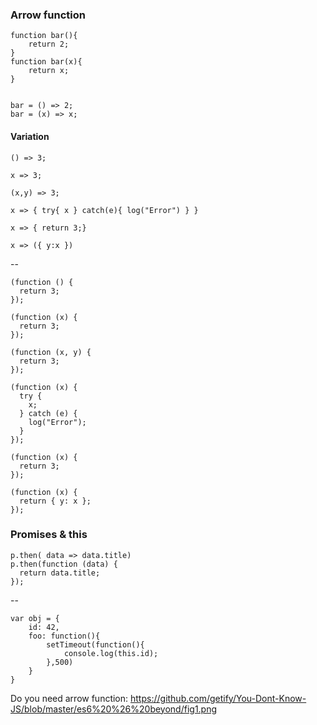 ### Arrow function 

	function bar(){
		return 2;
	}
	function bar(x){
		return x;
	}
	
	
	bar = () => 2;
	bar = (x) => x;

#### Variation 

	() => 3;
	
	x => 3;

	(x,y) => 3;

	x => { try{ x } catch(e){ log("Error") } }

	x => { return 3;}

	x => ({ y:x })
--
	
	(function () {
	  return 3;
	});

	(function (x) {
	  return 3;
	});

	(function (x, y) {
	  return 3;
	});

	(function (x) {
	  try {
	    x;
	  } catch (e) {
	    log("Error");
	  }
	});

	(function (x) {
	  return 3;
	});

	(function (x) {
	  return { y: x };
	});

### Promises & this

	p.then( data => data.title)
	p.then(function (data) {
	  return data.title;
	});

--

	
	var obj = {
		id: 42,
		foo: function(){
        	setTimeout(function(){
                console.log(this.id);
            },500)
        }
	}
	

Do you need arrow function: https://github.com/getify/You-Dont-Know-JS/blob/master/es6%20%26%20beyond/fig1.png
<!--stackedit_data:
eyJoaXN0b3J5IjpbMTg5MjE2Mzc5OSwxMjE1OTgzODUyXX0=
-->
